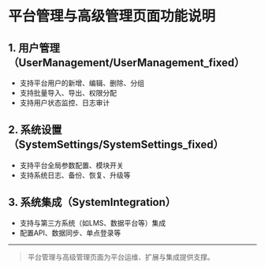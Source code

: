 # 平台管理与高级管理页面功能说明

## 1. 用户管理（UserManagement/UserManagement_fixed）
- 支持平台用户的新增、编辑、删除、分组
- 支持批量导入、导出、权限分配
- 支持用户状态监控、日志审计

## 2. 系统设置（SystemSettings/SystemSettings_fixed）
- 支持平台全局参数配置、模块开关
- 支持系统日志、备份、恢复、升级等

## 3. 系统集成（SystemIntegration）
- 支持与第三方系统（如LMS、数据平台等）集成
- 配置API、数据同步、单点登录等

---

> 平台管理与高级管理页面为平台运维、扩展与集成提供支撑。 